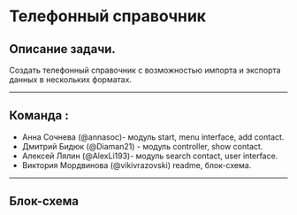# Телефонный справочник

## Описание задачи.

Создать телефонный справочник с возможностью импорта и экспорта данных в нескольких форматах.
***
## Команда :
- Анна Сочнева (@annasoc)- модуль start, menu interface, add contact.
- Дмитрий Бидюк (@Diaman21) - модуль controller, show contact.
- Алексей Лялин (@AlexLi193)- модуль search contact, user interface.
- Виктория Мордвинова (@vikivrazovski) readme, блок-схема.
***
## Блок-схема


